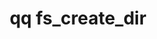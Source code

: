 ---
category: fs
command: fs_create_dir
optional_options:
- alternate: []
  help: Parent directory path
  name: --path
  required: false
- alternate: []
  help: Parent directory ID
  name: --id
  required: false
- alternate: []
  help: New directory name
  name: --name
  required: true
permalink: /qq-cli-command-guide/fs/fs_create_dir.html
positional_options: []
sidebar: qq_cli_command_reference_sidebar
summary: This section explains how to use the <code>qq fs_create_dir</code> command.
synopsis: Create a new directory
title: qq fs_create_dir
usage: qq fs_create_dir [-h] (--path PATH | --id ID) --name NAME
zendesk_source: qq CLI Command Guide

---